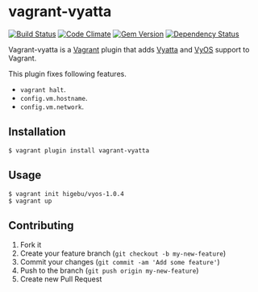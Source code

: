 # vagrant-vyatta
[![Build Status](https://travis-ci.org/higebu/vagrant-vyatta.png)](https://travis-ci.org/higebu/vagrant-vyatta)
[![Code Climate](https://codeclimate.com/repos/5302538e69568020f60027b2/badges/c5b01915845941764536/gpa.png)](https://codeclimate.com/repos/5302538e69568020f60027b2/feed)
[![Gem Version](https://badge.fury.io/rb/vagrant-vyatta.png)](http://badge.fury.io/rb/vagrant-vyatta)
[![Dependency Status](https://gemnasium.com/higebu/vagrant-vyatta.png)](https://gemnasium.com/higebu/vagrant-vyatta)

Vagrant-vyatta is a [Vagrant](http://www.vagrantup.com) plugin that adds [Vyatta](http://www.vyatta.org/) and [VyOS](http://vyos.net/wiki/Main_Page) support to Vagrant.

This plugin fixes following features.

* `vagrant halt`.
* `config.vm.hostname`.
* `config.vm.network`.

## Installation

```
$ vagrant plugin install vagrant-vyatta
```

## Usage

```
$ vagrant init higebu/vyos-1.0.4
$ vagrant up
```

## Contributing

1. Fork it
2. Create your feature branch (`git checkout -b my-new-feature`)
3. Commit your changes (`git commit -am 'Add some feature'`)
4. Push to the branch (`git push origin my-new-feature`)
5. Create new Pull Request
